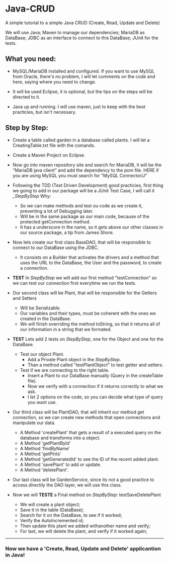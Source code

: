 # Java-CRUD                               
A simple tutorial to a simple Java CRUD (Create, Read, Update and Delete)

We will use Java; Maven to manage our dependencies; MariaDB as DataBase; JDBC as an interface to connect to this DataBase; JUnit for the tests.



## What you need:
	
  * MySQL/MariaDB installed and configured. If you want to use MySQL from Oracle,
  there's no problem, I will let comments on the code and here, saying where you need to change.

  * It will be used Eclipse, it is optional, but the tips on the steps will be directed to it.

  * Java up and running. I will use maven, just to keep with the best practicies, but isn't necessary.


 
## Step by Step:
  * Create a table called garden in a database called plants. I will let a CreatingTable.txt file with the comands.

  * Create a Maven Project on Eclipse.

  * Now go into maven repository site and search for MariaDB, it will be the
  "MariaDB java client" and add the dependency to the pom file.
  HERE if you are using MySQL you must search for "MySQL Connector/J"

  * Following the TDD (Test Driven Development) good practicies, first thing we going to add in our package will be a JUnit Test Case, I will call it *_StepByStep* 
   Why:
    - So we can make methods and test ou code as we create it, preventing a lot of Debugging later.
    - Will be in the same package as our main code, because of the protected  getConnection method.
    - It has a underscore in the name, so it gets above our other classes in our source package, a tip from James Shore.

  * Now lets create our first class BaseDAO, that will be responsible to connect to our DataBase using the JDBC.
    - It consists on a Builder that activates the drivers and a method that uses the URL to the DataBase, the User and the password, to create a connection.

  * **TEST** In _StepByStep_ we will add our first method "testConnection" so we can test our connection first everytime we run the tests.


  * Our second class will be Plant, that will be responsible for the Getters and Setters
    - Will be Serializable.
    - Our variables and their types, must be coherent with the ones we created in the DataBase.
    - We will finish overriding the method toString, so that it returns all of our information in a string that we formated.

  * **TEST** Lets add 2 tests on _StepByStep_, one for the Object and one for the DataBase.
      - Test our object Plant.
        - Add a Private Plant object in the _StepByStep_.
        - Than a method called "testPlantObject" to test getter and setters.
      - Test if we are connecting to the right table.
        - Insert a Plant to our DataBase manually (Query in the createTable file).
        - Now we verify with a connection if it returns correctly to what we ask.
        - I let 2 options on the code, so you can decide what type of query you want use.

  * Our third class will be PlantDAO, that will inherit our method get connection, so we can create new methods that open connections and manipulate our data.
    - A Method 'createPlant' that gets a result of a executed query on the database and transforms into a object.
    - A Method 'getPlantById'
    - A Method 'findByName'
    - A Method 'getPlnts'
    - A Method 'getGeneratedId' to see the ID of the recent added plant.
    - A Method 'savePlant' to add or update.
    - A Method 'deletePlant'.

  * Our last class will be GardenService, since its not a good practice to access directily the DAO layer, we will use this class.  


  * Now we will **TESTE** a Final method on _StepByStep_: testSaveDeletePlant 
    - We will create a plant object;
    - Save it in the table (DataBase);
    - Search for it on the DataBase, to see if it worked;
    - Verify the AutoIncremented id;
    - Then update this plant we added withanother name and verify;
    - For last, we will delete the plant, and verify if it worked again;


------
### Now we have a 'Create, Read, Update and Delete' applicantion in Java!
 


	

